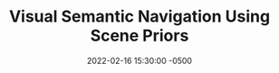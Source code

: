 ---
layout: post
title: Visual Semantic Navigation Using Scene Priors
authors: Wei Yang, Xiaolong Wang, Ali Farhadi, Abhinav Gupta, Roozbeh Mottaghi
venue: ICLR 2019
published: 2018-
link: https://arxiv.org/abs/1810.06543
date: 2022-02-16 15:30:00 -0500
location: Online
leader: Saeid Amiri
tags:
- Knowledge-based Sequential Decision Making
---